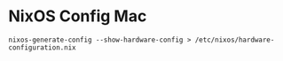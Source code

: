 # NixOS Config Mac

`nixos-generate-config --show-hardware-config > /etc/nixos/hardware-configuration.nix`